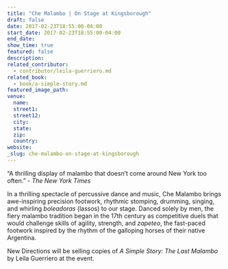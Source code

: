 ```yaml
---
title: "Che Malambo | On Stage at Kingsborough"
draft: false
date: 2017-02-23T18:55:00-04:00
start_date: 2017-02-23T18:55:00-04:00
end_date:
show_time: true
featured: false
description:
related_contributor:
  - contributor/leila-guerriero.md
related_book:
  - book/a-simple-story.md
featured_image_path:
venue:
  name:
  street1:
  street12:
  city:
  state:
  zip:
  country:
website:
_slug: che-malambo-on-stage-at-kingsborough
---
```


“A thrilling display of malambo that doesn’t come around New York too often.” - _The New York Times_

In a thrilling spectacle of percussive dance and music, Che Malambo brings awe-inspiring precision footwork, rhythmic stomping, drumming, singing, and whirling _boleadoras_ (lassos) to our stage. Danced solely by men, the fiery malambo tradition began in the 17th century as competitive duels that would challenge skills of agility, strength, and _zapeteo_, the fast-paced footwork inspired by the rhythm of the galloping horses of their native Argentina.

New Directions will be selling copies of _A Simple Story: The Last Malambo_ by Leila Guerriero at the event.

